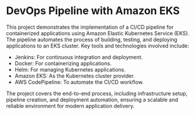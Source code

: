 # DevOps Pipeline with Amazon EKS
This project demonstrates the implementation of a CI/CD pipeline for containerized applications using Amazon Elastic Kubernetes Service (EKS). The pipeline automates the process of building, testing, and deploying applications to an EKS cluster. Key tools and technologies involved include:

* Jenkins: For continuous integration and deployment.
* Docker: For containerizing applications.
* Helm: For managing Kubernetes applications.
* Amazon EKS: As the Kubernetes cluster provider.
* AWS CodePipeline: To automate the CI/CD workflow.

The project covers the end-to-end process, including infrastructure setup, pipeline creation, and deployment automation, ensuring a scalable and reliable environment for modern application delivery.


